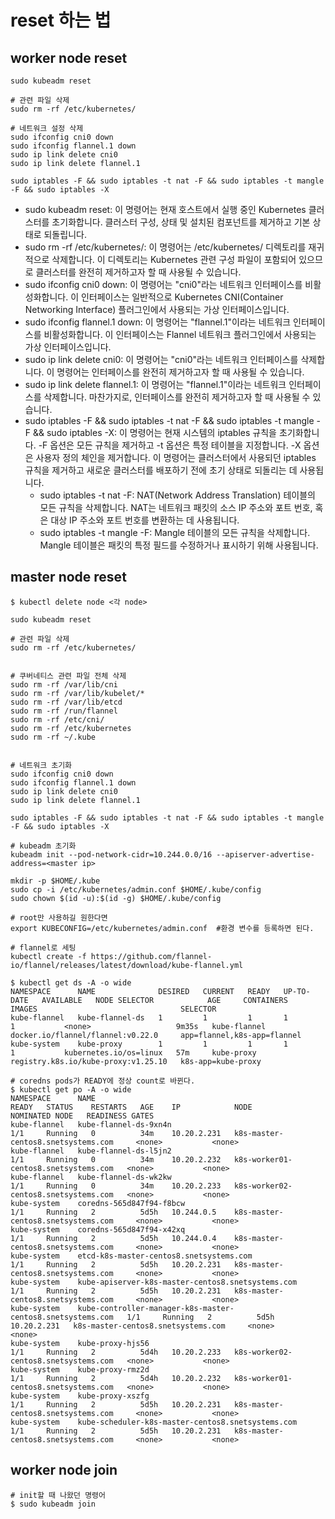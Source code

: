 # reset 하는 법
## worker node reset
```
sudo kubeadm reset

# 관련 파일 삭제
sudo rm -rf /etc/kubernetes/

# 네트워크 설정 삭제
sudo ifconfig cni0 down
sudo ifconfig flannel.1 down
sudo ip link delete cni0
sudo ip link delete flannel.1

sudo iptables -F && sudo iptables -t nat -F && sudo iptables -t mangle -F && sudo iptables -X
```

* sudo kubeadm reset: 이 명령어는 현재 호스트에서 실행 중인 Kubernetes 클러스터를 초기화합니다. 클러스터 구성, 상태 및 설치된 컴포넌트를 제거하고 기본 상태로 되돌립니다.
* sudo rm -rf /etc/kubernetes/: 이 명령어는 /etc/kubernetes/ 디렉토리를 재귀적으로 삭제합니다. 이 디렉토리는 Kubernetes 관련 구성 파일이 포함되어 있으므로 클러스터를 완전히 제거하고자 할 때 사용될 수 있습니다.
* sudo ifconfig cni0 down: 이 명령어는 "cni0"라는 네트워크 인터페이스를 비활성화합니다. 이 인터페이스는 일반적으로 Kubernetes CNI(Container Networking Interface) 플러그인에서 사용되는 가상 인터페이스입니다.
* sudo ifconfig flannel.1 down: 이 명령어는 "flannel.1"이라는 네트워크 인터페이스를 비활성화합니다. 이 인터페이스는 Flannel 네트워크 플러그인에서 사용되는 가상 인터페이스입니다.
* sudo ip link delete cni0: 이 명령어는 "cni0"라는 네트워크 인터페이스를 삭제합니다. 이 명령어는 인터페이스를 완전히 제거하고자 할 때 사용될 수 있습니다.
* sudo ip link delete flannel.1: 이 명령어는 "flannel.1"이라는 네트워크 인터페이스를 삭제합니다. 마찬가지로, 인터페이스를 완전히 제거하고자 할 때 사용될 수 있습니다.
* sudo iptables -F && sudo iptables -t nat -F && sudo iptables -t mangle -F && sudo iptables -X: 이 명령어는 현재 시스템의 iptables 규칙을 초기화합니다. -F 옵션은 모든 규칙을 제거하고 -t 옵션은 특정 테이블을 지정합니다. -X 옵션은 사용자 정의 체인을 제거합니다. 이 명령어는 클러스터에서 사용되던 iptables 규칙을 제거하고 새로운 클러스터를 배포하기 전에 초기 상태로 되돌리는 데 사용됩니다.
  * sudo iptables -t nat -F: NAT(Network Address Translation) 테이블의 모든 규칙을 삭제합니다. NAT는 네트워크 패킷의 소스 IP 주소와 포트 번호, 혹은 대상 IP 주소와 포트 번호를 변환하는 데 사용됩니다.
  * sudo iptables -t mangle -F: Mangle 테이블의 모든 규칙을 삭제합니다. Mangle 테이블은 패킷의 특정 필드를 수정하거나 표시하기 위해 사용됩니다.


## master node reset
```
$ kubectl delete node <각 node>

sudo kubeadm reset

# 관련 파일 삭제
sudo rm -rf /etc/kubernetes/


# 쿠버네티스 관련 파일 전체 삭제
sudo rm -rf /var/lib/cni
sudo rm -rf /var/lib/kubelet/*
sudo rm -rf /var/lib/etcd
sudo rm -rf /run/flannel
sudo rm -rf /etc/cni/
sudo rm -rf /etc/kubernetes
sudo rm -rf ~/.kube


# 네트워크 초기화
sudo ifconfig cni0 down
sudo ifconfig flannel.1 down
sudo ip link delete cni0
sudo ip link delete flannel.1

sudo iptables -F && sudo iptables -t nat -F && sudo iptables -t mangle -F && sudo iptables -X

# kubeadm 초기화
kubeadm init --pod-network-cidr=10.244.0.0/16 --apiserver-advertise-address=<master ip>

mkdir -p $HOME/.kube
sudo cp -i /etc/kubernetes/admin.conf $HOME/.kube/config
sudo chown $(id -u):$(id -g) $HOME/.kube/config

# root만 사용하길 원한다면
export KUBECONFIG=/etc/kubernetes/admin.conf  #환경 변수를 등록하면 된다.

# flannel로 세팅
kubectl create -f https://github.com/flannel-io/flannel/releases/latest/download/kube-flannel.yml

$ kubectl get ds -A -o wide
NAMESPACE      NAME              DESIRED   CURRENT   READY   UP-TO-DATE   AVAILABLE   NODE SELECTOR            AGE     CONTAINERS     IMAGES                                SELECTOR
kube-flannel   kube-flannel-ds   1         1         1       1            1           <none>                   9m35s   kube-flannel   docker.io/flannel/flannel:v0.22.0     app=flannel,k8s-app=flannel
kube-system    kube-proxy        1         1         1       1            1           kubernetes.io/os=linux   57m     kube-proxy     registry.k8s.io/kube-proxy:v1.25.10   k8s-app=kube-proxy

# coredns pods가 READY에 정상 count로 바뀐다.
$ kubectl get po -A -o wide
NAMESPACE      NAME                                                         READY   STATUS    RESTARTS   AGE    IP            NODE                                   NOMINATED NODE   READINESS GATES
kube-flannel   kube-flannel-ds-9xn4n                                        1/1     Running   0          34m    10.20.2.231   k8s-master-centos8.snetsystems.com     <none>           <none>
kube-flannel   kube-flannel-ds-l5jn2                                        1/1     Running   0          34m    10.20.2.232   k8s-worker01-centos8.snetsystems.com   <none>           <none>
kube-flannel   kube-flannel-ds-wk2kw                                        1/1     Running   0          34m    10.20.2.233   k8s-worker02-centos8.snetsystems.com   <none>           <none>
kube-system    coredns-565d847f94-f8bcw                                     1/1     Running   2          5d5h   10.244.0.5    k8s-master-centos8.snetsystems.com     <none>           <none>
kube-system    coredns-565d847f94-x42xq                                     1/1     Running   2          5d5h   10.244.0.4    k8s-master-centos8.snetsystems.com     <none>           <none>
kube-system    etcd-k8s-master-centos8.snetsystems.com                      1/1     Running   2          5d5h   10.20.2.231   k8s-master-centos8.snetsystems.com     <none>           <none>
kube-system    kube-apiserver-k8s-master-centos8.snetsystems.com            1/1     Running   2          5d5h   10.20.2.231   k8s-master-centos8.snetsystems.com     <none>           <none>
kube-system    kube-controller-manager-k8s-master-centos8.snetsystems.com   1/1     Running   2          5d5h   10.20.2.231   k8s-master-centos8.snetsystems.com     <none>           <none>
kube-system    kube-proxy-hjs56                                             1/1     Running   2          5d4h   10.20.2.233   k8s-worker02-centos8.snetsystems.com   <none>           <none>
kube-system    kube-proxy-rmz2d                                             1/1     Running   2          5d4h   10.20.2.232   k8s-worker01-centos8.snetsystems.com   <none>           <none>
kube-system    kube-proxy-xszfg                                             1/1     Running   2          5d5h   10.20.2.231   k8s-master-centos8.snetsystems.com     <none>           <none>
kube-system    kube-scheduler-k8s-master-centos8.snetsystems.com            1/1     Running   2          5d5h   10.20.2.231   k8s-master-centos8.snetsystems.com     <none>           <none>
```

## worker node join
```
# init할 때 나왔던 명령어
$ sudo kubeadm join
```
